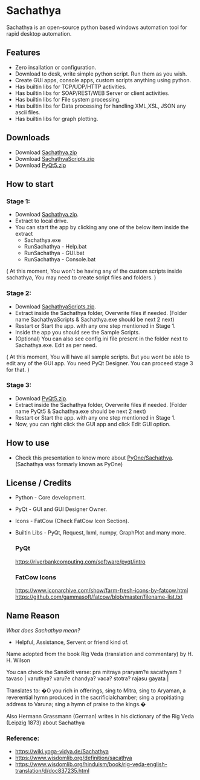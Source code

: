 # Sachathya

Sachathya is an open-source python based windows automation tool for rapid desktop automation.

## Features

* Zero insallation or configuration.
* Download to desk, write simple python script. Run them as you wish.
* Create GUI apps, console apps, custom scripts anything using python.
* Has builtin libs for TCP/UDP/HTTP activities.
* Has builtin libs for SOAP/REST/WEB Server or client activities.
* Has builtin libs for File system processing.
* Has builtin libs for Data processing for handling XML,XSL, JSON any ascii files.
* Has builtin libs for graph plotting.

## Downloads

* Download [Sachathya.zip](distribute/Sachathya.zip)
* Download [SachathyaScripts.zip](distribute/SachathyaScripts.zip)
* Download [PyQt5.zip](distribute/PyQt5.zip)

## How to start

### Stage 1:
* Download [Sachathya.zip](distribute/Sachathya.zip).
* Extract to local drive.
* You can start the app by clicking any one of the below item inside the extract
    * Sachathya.exe
    * RunSachathya - Help.bat
    * RunSachathya - GUI.bat
    * RunSachathya - Console.bat

( At this moment, You won't be having any of the custom scripts inside sachathya, You may need to create script files and folders. )

### Stage 2:
* Download [SachathyaScripts.zip](distribute/SachathyaScripts.zip).
* Extract inside the Sachathya folder, Overwrite files if needed. (Folder name SachathyaScripts & Sachathya.exe should be next 2 next)
* Restart or Start the app. with any one step mentioned in Stage 1.
* Inside the app you should see the Sample Scripts.
* (Optional) You can also see config.ini file present in the folder next to Sachathya.exe. Edit as per need.

( At this moment, You will have all sample scripts. But you wont be able to edit any of the GUI app. You need PyQt Designer. You can proceed stage 3 for that. )

### Stage 3:
* Download [PyQt5.zip](distribute/PyQt5.zip).
* Extract inside the Sachathya folder, Overwrite files if needed. (Folder name PyQt5 & Sachathya.exe should be next 2 next)
* Restart or Start the app. with any one step mentioned in Stage 1.
* Now, you can right click the GUI app and click Edit GUI option.

## How to use

* Check this presentation to know more about [PyOne/Sachathya](docs/PyOne%20Presentation.pdf).
(Sachathya was formarly known as PyOne)

## License / Credits

* Python - Core development.
* PyQt - GUI and GUI Designer Owner.
* Icons - FatCow (Check FatCow Icon Section).
* Builtin Libs - PyQt, Request, lxml, numpy, GraphPlot and many more.

    ### PyQt
    https://riverbankcomputing.com/software/pyqt/intro

    ### FatCow Icons
    https://www.iconarchive.com/show/farm-fresh-icons-by-fatcow.html
    https://github.com/gammasoft/fatcow/blob/master/filename-list.txt

## Name Reason

*What does Sachathya mean?*

- Helpful, Assistance, Servent or friend kind of.

Name adopted from the book Rig Veda (translation and commentary) by H. H. Wilson

You can check the Sanskrit verse:
pra mitraya praryam?e sacathyam ?tavaso | varuthya? varu?e chandya? vaca? stotra? rajasu gayata |

Translates to:
�O you rich in offerings, sing to Mitra, sing to Aryaman, a reverential hymn produced in the sacrificialchamber;
sing a propitiating address to Varuna; sing a hymn of praise to the kings.�

Also Hermann Grassmann (German) writes in his dictionary of the Rig Veda (Leipzig 1873) about Sachathya


### Reference:
- https://wiki.yoga-vidya.de/Sachathya
- https://www.wisdomlib.org/definition/sacathya
- https://www.wisdomlib.org/hinduism/book/rig-veda-english-translation/d/doc837235.html

